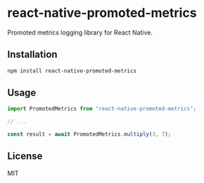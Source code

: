 # react-native-promoted-metrics

Promoted metrics logging library for React Native.

## Installation

```sh
npm install react-native-promoted-metrics
```

## Usage

```js
import PromotedMetrics from "react-native-promoted-metrics";

// ...

const result = await PromotedMetrics.multiply(3, 7);
```

## License

MIT
